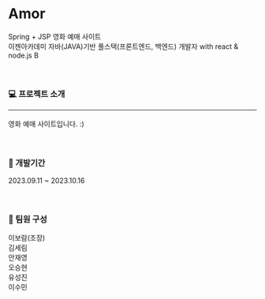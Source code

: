 # Amor
Spring + JSP 영화 예매 사이트<br>
이젠아카데미 자바(JAVA)기반 풀스택(프론트엔드, 백엔드) 개발자 with react & node.js B<br><br><br>



### 💻 프로젝트 소개<hr>
영화 예매 사이트입니다. :)<br><br><br>



### 📆 개발기간
2023.09.11 ~ 2023.10.16<br><br><br>



### 👬 팀원 구성
이보람(조장)<br>
김세림<br>
안재영<br>
오승현<br>
유성진<br>
이수민<br>
